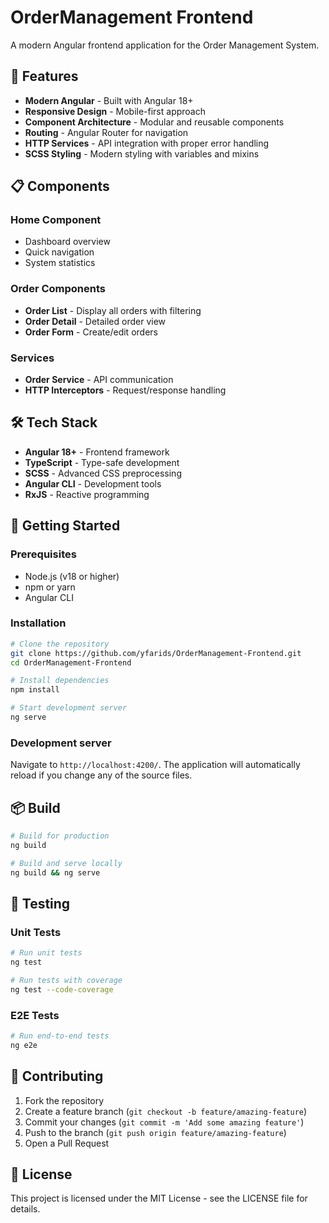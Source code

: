 # OrderManagement Frontend

A modern Angular frontend application for the Order Management System.

## 🚀 Features

- **Modern Angular** - Built with Angular 18+
- **Responsive Design** - Mobile-first approach
- **Component Architecture** - Modular and reusable components
- **Routing** - Angular Router for navigation
- **HTTP Services** - API integration with proper error handling
- **SCSS Styling** - Modern styling with variables and mixins

## 📋 Components

### Home Component
- Dashboard overview
- Quick navigation
- System statistics

### Order Components
- **Order List** - Display all orders with filtering
- **Order Detail** - Detailed order view
- **Order Form** - Create/edit orders

### Services
- **Order Service** - API communication
- **HTTP Interceptors** - Request/response handling

## 🛠 Tech Stack

- **Angular 18+** - Frontend framework
- **TypeScript** - Type-safe development
- **SCSS** - Advanced CSS preprocessing
- **Angular CLI** - Development tools
- **RxJS** - Reactive programming

## 🚀 Getting Started

### Prerequisites
- Node.js (v18 or higher)
- npm or yarn
- Angular CLI

### Installation
```bash
# Clone the repository
git clone https://github.com/yfarids/OrderManagement-Frontend.git
cd OrderManagement-Frontend

# Install dependencies
npm install

# Start development server
ng serve
```

### Development server
Navigate to `http://localhost:4200/`. The application will automatically reload if you change any of the source files.

## 📦 Build

```bash
# Build for production
ng build

# Build and serve locally
ng build && ng serve
```

## 🧪 Testing

### Unit Tests
```bash
# Run unit tests
ng test

# Run tests with coverage
ng test --code-coverage
```

### E2E Tests
```bash
# Run end-to-end tests
ng e2e
```

## 🤝 Contributing

1. Fork the repository
2. Create a feature branch (`git checkout -b feature/amazing-feature`)
3. Commit your changes (`git commit -m 'Add some amazing feature'`)
4. Push to the branch (`git push origin feature/amazing-feature`)
5. Open a Pull Request

## 📄 License

This project is licensed under the MIT License - see the LICENSE file for details.
